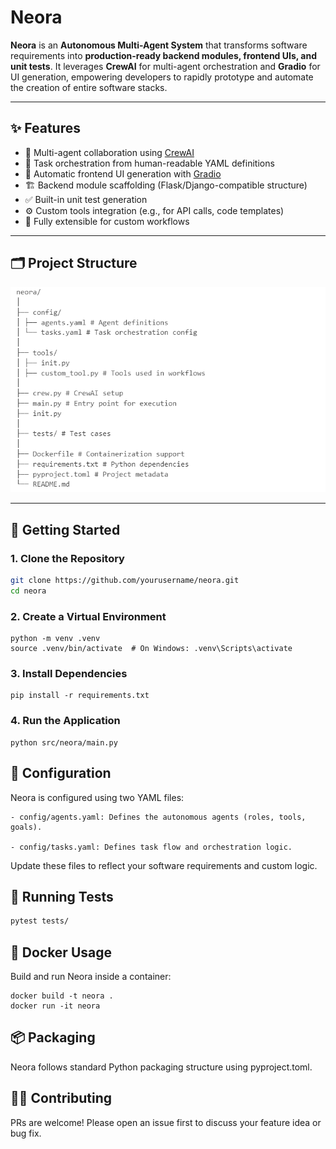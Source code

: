 # Neora

**Neora** is an **Autonomous Multi-Agent System** that transforms software requirements into **production-ready backend modules, frontend UIs, and unit tests**. It leverages **CrewAI** for multi-agent orchestration and **Gradio** for UI generation, empowering developers to rapidly prototype and automate the creation of entire software stacks.

---

## ✨ Features

- 🤖 Multi-agent collaboration using [CrewAI](https://docs.crewai.com/)
- 🧠 Task orchestration from human-readable YAML definitions
- 🎨 Automatic frontend UI generation with [Gradio](https://www.gradio.app/)
- 🏗️ Backend module scaffolding (Flask/Django-compatible structure)
- ✅ Built-in unit test generation
- ⚙️ Custom tools integration (e.g., for API calls, code templates)
- 🔄 Fully extensible for custom workflows

---

## 🗂️ Project Structure

![Neora Project Structure](./pstructure.PNG)

---

## 🚀 Getting Started

### 1. Clone the Repository

```bash
git clone https://github.com/yourusername/neora.git
cd neora
```

### 2. Create a Virtual Environment
```
python -m venv .venv
source .venv/bin/activate  # On Windows: .venv\Scripts\activate
```

### 3. Install Dependencies
```
pip install -r requirements.txt
```

### 4. Run the Application
```
python src/neora/main.py
```

## 🧩 Configuration
Neora is configured using two YAML files:

    - config/agents.yaml: Defines the autonomous agents (roles, tools, goals).

    - config/tasks.yaml: Defines task flow and orchestration logic.

Update these files to reflect your software requirements and custom logic.

## 🧪 Running Tests
```bash
pytest tests/
```

## 🐳 Docker Usage
Build and run Neora inside a container:
```
docker build -t neora .
docker run -it neora
```
## 📦 Packaging
Neora follows standard Python packaging structure using pyproject.toml.

## 🙋‍♂️ Contributing
PRs are welcome! Please open an issue first to discuss your feature idea or bug fix.